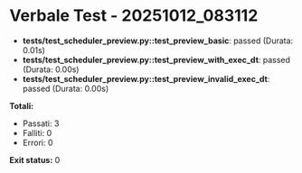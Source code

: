 # Verbale Test - 20251012_083112

- **tests/test_scheduler_preview.py::test_preview_basic**: passed (Durata: 0.01s)
- **tests/test_scheduler_preview.py::test_preview_with_exec_dt**: passed (Durata: 0.00s)
- **tests/test_scheduler_preview.py::test_preview_invalid_exec_dt**: passed (Durata: 0.00s)

**Totali:**
- Passati: 3
- Falliti: 0
- Errori: 0

**Exit status:** 0
